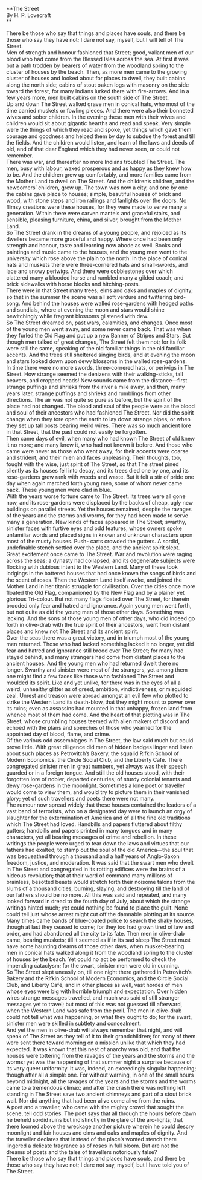   
**The Street  
By H. P. Lovecraft  
**  

There be those who say that things and places have souls, and there be those
who say they have not; I dare not say, myself, but I will tell of The Street.  
Men of strength and honour fashioned that Street; good, valiant men of our
blood who had come from the Blessed Isles across the sea. At first it was but
a path trodden by bearers of water from the woodland spring to the cluster of
houses by the beach. Then, as more men came to the growing cluster of houses
and looked about for places to dwell, they built cabins along the north side;
cabins of stout oaken logs with masonry on the side toward the forest, for
many Indians lurked there with fire-arrows. And in a few years more, men built
cabins on the south side of The Street.  
Up and down The Street walked grave men in conical hats, who most of the time
carried muskets or fowling pieces. And there were also their bonneted wives
and sober children. In the evening these men with their wives and children
would sit about gigantic hearths and read and speak. Very simple were the
things of which they read and spoke, yet things which gave them courage and
goodness and helped them by day to subdue the forest and till the fields. And
the children would listen, and learn of the laws and deeds of old, and of that
dear England which they had never seen, or could not remember.  
There was war, and thereafter no more Indians troubled The Street. The men,
busy with labour, waxed prosperous and as happy as they knew how to be. And
the children grew up comfortably, and more families came from the Mother Land
to dwell on The Street. And the children’s children, and the newcomers’
children, grew up. The town was now a city, and one by one the cabins gave
place to houses; simple, beautiful houses of brick and wood, with stone steps
and iron railings and fanlights over the doors. No flimsy creations were these
houses, for they were made to serve many a generation. Within there were
carven mantels and graceful stairs, and sensible, pleasing furniture, china,
and silver, brought from the Mother Land.  
So The Street drank in the dreams of a young people, and rejoiced as its
dwellers became more graceful and happy. Where once had been only strength and
honour, taste and learning now abode as well. Books and paintings and music
came to the houses, and the young men went to the university which rose above
the plain to the north. In the place of conical hats and muskets there were
three-cornered hats and small-swords, and lace and snowy periwigs. And there
were cobblestones over which clattered many a blooded horse and rumbled many a
gilded coach; and brick sidewalks with horse blocks and hitching-posts.  
There were in that Street many trees; elms and oaks and maples of dignity; so
that in the summer the scene was all soft verdure and twittering bird-song.
And behind the houses were walled rose-gardens with hedged paths and sundials,
where at evening the moon and stars would shine bewitchingly while fragrant
blossoms glistened with dew.  
So The Street dreamed on, past wars, calamities, and changes. Once most of the
young men went away, and some never came back. That was when they furled the
Old Flag and put up a new Banner of Stripes and Stars. But though men talked
of great changes, The Street felt them not; for its folk were still the same,
speaking of the old familiar things in the old familiar accents. And the trees
still sheltered singing birds, and at evening the moon and stars looked down
upon dewy blossoms in the walled rose-gardens.  
In time there were no more swords, three-cornered hats, or periwigs in The
Street. How strange seemed the denizens with their walking-sticks, tall
beavers, and cropped heads! New sounds came from the distance—first strange
puffings and shrieks from the river a mile away, and then, many years later,
strange puffings and shrieks and rumblings from other directions. The air was
not quite so pure as before, but the spirit of the place had not changed. The
blood and soul of the people were as the blood and soul of their ancestors who
had fashioned The Street. Nor did the spirit change when they tore open the
earth to lay down strange pipes, or when they set up tall posts bearing weird
wires. There was so much ancient lore in that Street, that the past could not
easily be forgotten.  
Then came days of evil, when many who had known The Street of old knew it no
more; and many knew it, who had not known it before. And those who came were
never as those who went away; for their accents were coarse and strident, and
their mien and faces unpleasing. Their thoughts, too, fought with the wise,
just spirit of The Street, so that The street pined silently as its houses
fell into decay, and its trees died one by one, and its rose-gardens grew rank
with weeds and waste. But it felt a stir of pride one day when again marched
forth young men, some of whom never came back. These young men were clad in
blue.  
With the years worse fortune came to The Street. Its trees were all gone now,
and its rose-gardens were displaced by the backs of cheap, ugly new buildings
on parallel streets. Yet the houses remained, despite the ravages of the years
and the storms and worms, for they had been made to serve many a generation.
New kinds of faces appeared in The Street; swarthy, sinister faces with
furtive eyes and odd features, whose owners spoke unfamiliar words and placed
signs in known and unknown characters upon most of the musty houses. Push-
carts crowded the gutters. A sordid, undefinable stench settled over the
place, and the ancient spirit slept.  
Great excitement once came to The Street. War and revolution were raging
across the seas; a dynasty had collapsed, and its degenerate subjects were
flocking with dubious intent to the Western Land. Many of these took lodgings
in the battered houses that had once known the songs of birds and the scent of
roses. Then the Western Land itself awoke, and joined the Mother Land in her
titanic struggle for civilisation. Over the cities once more floated the Old
Flag, companioned by the New Flag and by a plainer yet glorious Tri-colour.
But not many flags floated over The Street, for therein brooded only fear and
hatred and ignorance. Again young men went forth, but not quite as did the
young men of those other days. Something was lacking. And the sons of those
young men of other days, who did indeed go forth in olive-drab with the true
spirit of their ancestors, went from distant places and knew not The Street
and its ancient spirit.  
Over the seas there was a great victory, and in triumph most of the young men
returned. Those who had lacked something lacked it no longer, yet did fear and
hatred and ignorance still brood over The Street; for many had stayed behind,
and many strangers had come from distant places to the ancient houses. And the
young men who had returned dwelt there no longer. Swarthy and sinister were
most of the strangers, yet among them one might find a few faces like those
who fashioned The Street and moulded its spirit. Like and yet unlike, for
there was in the eyes of all a weird, unhealthy glitter as of greed, ambition,
vindictiveness, or misguided zeal. Unrest and treason were abroad amongst an
evil few who plotted to strike the Western Land its death-blow, that they
might mount to power over its ruins; even as assassins had mounted in that
unhappy, frozen land from whence most of them had come. And the heart of that
plotting was in The Street, whose crumbling houses teemed with alien makers of
discord and echoed with the plans and speeches of those who yearned for the
appointed day of blood, flame, and crime.  
Of the various odd assemblages in The Street, the law said much but could
prove little. With great diligence did men of hidden badges linger and listen
about such places as Petrovitch’s Bakery, the squalid Rifkin School of Modern
Economics, the Circle Social Club, and the Liberty Café. There congregated
sinister men in great numbers, yet always was their speech guarded or in a
foreign tongue. And still the old houses stood, with their forgotten lore of
nobler, departed centuries; of sturdy colonial tenants and dewy rose-gardens
in the moonlight. Sometimes a lone poet or traveller would come to view them,
and would try to picture them in their vanished glory; yet of such travellers
and poets there were not many.  
The rumour now spread widely that these houses contained the leaders of a vast
band of terrorists, who on a designated day were to launch an orgy of
slaughter for the extermination of America and of all the fine old traditions
which The Street had loved. Handbills and papers fluttered about filthy
gutters; handbills and papers printed in many tongues and in many characters,
yet all bearing messages of crime and rebellion. In these writings the people
were urged to tear down the laws and virtues that our fathers had exalted; to
stamp out the soul of the old America—the soul that was bequeathed through a
thousand and a half years of Anglo-Saxon freedom, justice, and moderation. It
was said that the swart men who dwelt in The Street and congregated in its
rotting edifices were the brains of a hideous revolution; that at their word
of command many millions of brainless, besotted beasts would stretch forth
their noisome talons from the slums of a thousand cities, burning, slaying,
and destroying till the land of our fathers should be no more. All this was
said and repeated, and many looked forward in dread to the fourth day of July,
about which the strange writings hinted much; yet could nothing be found to
place the guilt. None could tell just whose arrest might cut off the damnable
plotting at its source. Many times came bands of blue-coated police to search
the shaky houses, though at last they ceased to come; for they too had grown
tired of law and order, and had abandoned all the city to its fate. Then men
in olive-drab came, bearing muskets; till it seemed as if in its sad sleep The
Street must have some haunting dreams of those other days, when musket-bearing
men in conical hats walked along it from the woodland spring to the cluster of
houses by the beach. Yet could no act be performed to check the impending
cataclysm; for the swart, sinister men were old in cunning.  
So The Street slept uneasily on, till one night there gathered in Petrovitch’s
Bakery and the Rifkin School of Modern Economics, and the Circle Social Club,
and Liberty Café, and in other places as well, vast hordes of men whose eyes
were big with horrible triumph and expectation. Over hidden wires strange
messages travelled, and much was said of still stranger messages yet to
travel; but most of this was not guessed till afterward, when the Western Land
was safe from the peril. The men in olive-drab could not tell what was
happening, or what they ought to do; for the swart, sinister men were skilled
in subtlety and concealment.  
And yet the men in olive-drab will always remember that night, and will speak
of The Street as they tell of it to their grandchildren; for many of them were
sent there toward morning on a mission unlike that which they had expected. It
was known that this nest of anarchy was old, and that the houses were
tottering from the ravages of the years and the storms and the worms; yet was
the happening of that summer night a surprise because of its very queer
uniformity. It was, indeed, an exceedingly singular happening; though after
all a simple one. For without warning, in one of the small hours beyond
midnight, all the ravages of the years and the storms and the worms came to a
tremendous climax; and after the crash there was nothing left standing in The
Street save two ancient chimneys and part of a stout brick wall. Nor did
anything that had been alive come alive from the ruins.  
A poet and a traveller, who came with the mighty crowd that sought the scene,
tell odd stories. The poet says that all through the hours before dawn he
beheld sordid ruins but indistinctly in the glare of the arc-lights; that
there loomed above the wreckage another picture wherein he could descry
moonlight and fair houses and elms and oaks and maples of dignity. And the
traveller declares that instead of the place’s wonted stench there lingered a
delicate fragrance as of roses in full bloom. But are not the dreams of poets
and the tales of travellers notoriously false?  
There be those who say that things and places have souls, and there be those
who say they have not; I dare not say, myself, but I have told you of The
Street.  

